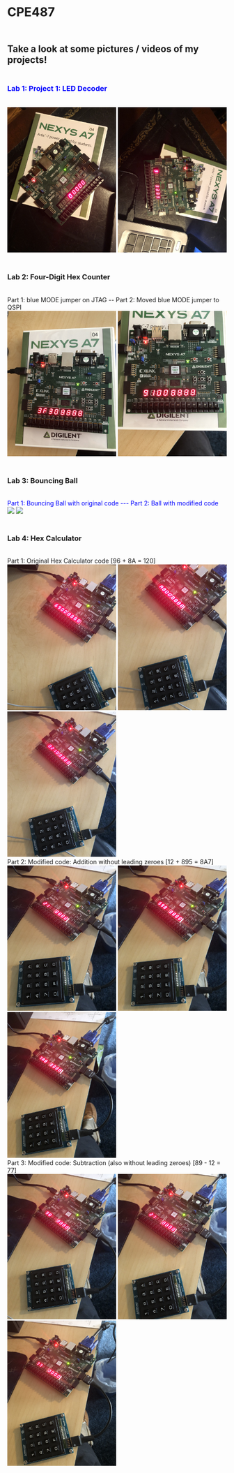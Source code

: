 # CPE487
## <br>Take a look at some pictures / videos of my projects!
### <br><span style="color:blue">Lab 1: Project 1: LED Decoder </span>
<br><img src = "images/Lab1_1.jpg" width ="250">
<img src = "images/Lab1_2.jpg" width ="250">
### <br> Lab 2: Four-Digit Hex Counter
<br> Part 1: blue MODE jumper on JTAG -- Part 2: Moved blue MODE jumper to QSPI 
<br><img src = "images/Lab2_1.JPG" width ="250">
<img src = "images/Lab2_2.JPG" width ="250">
### <br> Lab 3: Bouncing Ball
<br> <span style="color:blue"> Part 1: Bouncing Ball with original code --- Part 2: Ball with modified code </span>
<br><img src = "images/Lab3_2.gif" width ="300">
<img src = "images/Lab3_3.gif" width ="300">
### <br> Lab 4: Hex Calculator
<br> Part 1: Original Hex Calculator code [96 + 8A = 120]
<br><img src = "images/Lab4_11.JPG" width ="250">
<img src = "images/Lab4_12.JPG" width ="250">
<img src = "images/Lab4_13.JPG" width ="250">
<br> Part 2: Modified code: Addition without leading zeroes [12 + 895 = 8A7]
<br><img src = "images/Lab4_21.JPG" width ="250">
<img src = "images/Lab4_22.JPG" width ="250">
<img src = "images/Lab4_23.JPG" width ="250">
<br> Part 3: Modified code: Subtraction (also without leading zeroes) [89 - 12 = 77]
<br><img src = "images/Lab4_31.JPG" width ="250">
<img src = "images/Lab4_32.JPG" width ="250">
<img src = "images/Lab4_33.JPG" width ="250">

